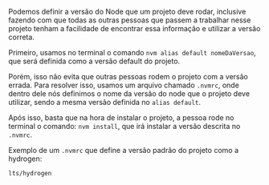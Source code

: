 
Podemos definir a versão do Node que um projeto deve rodar, inclusive fazendo com que todas as outras pessoas que passem a trabalhar nesse projeto tenham a facilidade de encontrar essa informação e utilizar a versão correta.

Primeiro, usamos no terminal o comando `nvm alias default nomeDaVersao`, que será definida como a versão default do projeto.

Porém, isso não evita que outras pessoas rodem o projeto com a versão errada. Para resolver isso, usamos um arquivo chamado `.nvmrc`, onde dentro dele nós definimos o nome da versão do node que o projeto deve utilizar, sendo a mesma versão definida no `alias default`.

Após isso, basta que na hora de instalar o projeto, a pessoa rode no terminal o comando: `nvm install`, que irá instalar a versão descrita no `.nvmrc`.

Exemplo de um `.nvmrc` que define a versão padrão do projeto como a hydrogen:

```nvmrc
lts/hydrogen
```